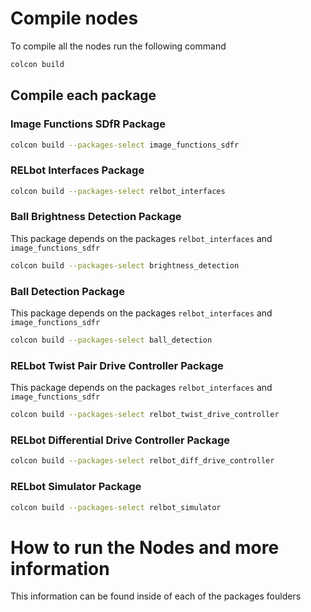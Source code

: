 # Compile nodes
To compile all the nodes run the following command
```bash
colcon build
```

## Compile each package

### Image Functions SDfR Package
```bash
colcon build --packages-select image_functions_sdfr
```

### RELbot Interfaces Package
```bash
colcon build --packages-select relbot_interfaces
```

### Ball Brightness Detection Package
This package depends on the packages `relbot_interfaces` and `image_functions_sdfr` 
```bash
colcon build --packages-select brightness_detection
```

### Ball Detection Package
This package depends on the packages `relbot_interfaces` and `image_functions_sdfr` 
```bash
colcon build --packages-select ball_detection
```

### RELbot Twist Pair Drive Controller Package
This package depends on the packages `relbot_interfaces` and `image_functions_sdfr` 
```bash
colcon build --packages-select relbot_twist_drive_controller
```

### RELbot Differential Drive Controller Package
```bash
colcon build --packages-select relbot_diff_drive_controller
```

### RELbot Simulator Package
```bash
colcon build --packages-select relbot_simulator
```

# How to run the Nodes and more information
This information can be found inside of each of the packages foulders
